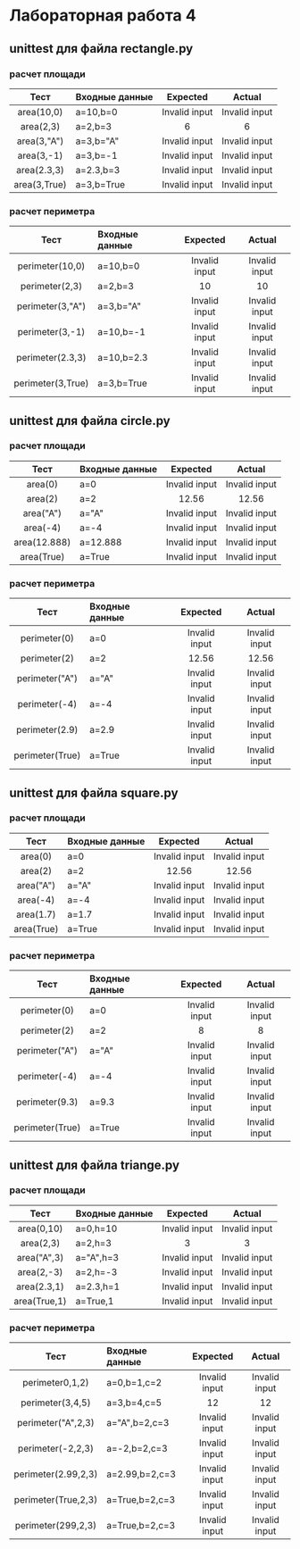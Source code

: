 # Лабораторная работа 4
## unittest для файла rectangle.py
### расчет площади 
|Тест        |Входные данные|Expected     |Actual       |
|:----------:|:-------------|:-----------:|:-----------:|
|area(10,0)  |a=10,b=0      |Invalid input|Invalid input|
|area(2,3)   |a=2,b=3       |6            |6            |
|area(3,"A") |a=3,b="A"     |Invalid input|Invalid input|
|area(3,-1)  |a=3,b=-1      |Invalid input|Invalid input|
|area(2.3,3) |a=2.3,b=3     |Invalid input|Invalid input|
|area(3,True)|a=3,b=True    |Invalid input|Invalid input|
### расчет периметра
|Тест        |Входные данные|Expected     |Actual       |
|:----------:|:-------------|:-----------:|:-----------:|
|perimeter(10,0)  |a=10,b=0      |Invalid input|Invalid input|
|perimeter(2,3)   |a=2,b=3       |10           |10           |
|perimeter(3,"A") |a=3,b="A"     |Invalid input|Invalid input|
|perimeter(3,-1)  |a=10,b=-1     |Invalid input|Invalid input|
|perimeter(2.3,3) |a=10,b=2.3    |Invalid input|Invalid input|
|perimeter(3,True)|a=3,b=True    |Invalid input|Invalid input|
## unittest для файла circle.py
### расчет площади
|Тест        |Входные данные|Expected     |Actual       |
|:----------:|:-------------|:-----------:|:-----------:|
|area(0)     |a=0           |Invalid input|Invalid input|
|area(2)     |a=2           |12.56        |12.56        |
|area("A")   |a="A"         |Invalid input|Invalid input|
|area(-4)    |a=-4          |Invalid input|Invalid input|
|area(12.888)|a=12.888      |Invalid input|Invalid input|
|area(True)  |a=True        |Invalid input|Invalid input|
### расчет периметра
|Тест        |Входные данные|Expected     |Actual       |
|:----------:|:-------------|:-----------:|:-----------:|
|perimeter(0)     |a=0           |Invalid input|Invalid input|
|perimeter(2)     |a=2           |12.56        |12.56        |
|perimeter("A")   |a="A"         |Invalid input|Invalid input|
|perimeter(-4)    |a=-4          |Invalid input|Invalid input|
|perimeter(2.9)   |a=2.9         |Invalid input|Invalid input|
|perimeter(True)  |a=True        |Invalid input|Invalid input|
## unittest для файла square.py
### расчет площади
|Тест        |Входные данные|Expected     |Actual       |
|:----------:|:-------------|:-----------:|:-----------:|
|area(0)     |a=0           |Invalid input|Invalid input|
|area(2)     |a=2           |12.56        |12.56        |
|area("A")   |a="A"         |Invalid input|Invalid input|
|area(-4)    |a=-4          |Invalid input|Invalid input|
|area(1.7)   |a=1.7         |Invalid input|Invalid input|
|area(True)  |a=True        |Invalid input|Invalid input|
### расчет периметра
|Тест        |Входные данные|Expected     |Actual       |
|:----------:|:-------------|:-----------:|:-----------:|
|perimeter(0)     |a=0           |Invalid input|Invalid input|
|perimeter(2)     |a=2           |8            |8            |
|perimeter("A")   |a="A"         |Invalid input|Invalid input|
|perimeter(-4)    |a=-4          |Invalid input|Invalid input|
|perimeter(9.3)   |a=9.3         |Invalid input|Invalid input|
|perimeter(True)  |a=True        |Invalid input|Invalid input|
## unittest для файла triange.py
### расчет площади
|Тест           |Входные данные|Expected     |Actual       |
|:-------------:|:-------------|:------------:|:-----------:|
|area(0,10)     |a=0,h=10       |Invalid input|Invalid input|
|area(2,3)      |a=2,h=3        |3            |3            |
|area("A",3)    |a="A",h=3      |Invalid input|Invalid input|
|area(2,-3)     |a=2,h=-3       |Invalid input|Invalid input|
|area(2.3,1)    |a=2.3,h=1      |Invalid input|Invalid input|
|area(True,1)   |a=True,1       |Invalid input|Invalid input|
### расчет периметра
|Тест            |Входные данные|Expected     |Actual       |
|:--------------:|:-------------|:-----------:|:-----------:|
|perimeter0,1,2)     |a=0,b=1,c=2   |Invalid input|Invalid input|
|perimeter(3,4,5)     |a=3,b=4,c=5   |12           |12           |
|perimeter("A",2,3)   |a="A",b=2,c=3 |Invalid input|Invalid input|
|perimeter(-2,2,3)    |a=-2,b=2,c=3  |Invalid input|Invalid input|
|perimeter(2.99,2,3)  |a=2.99,b=2,c=3|Invalid input|Invalid input|
|perimeter(True,2,3)  |a=True,b=2,c=3|Invalid input|Invalid input|
|perimeter(299,2,3)  |a=True,b=2,c=3|Invalid input|Invalid input|
